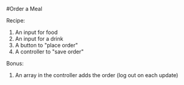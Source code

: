#Order a Meal

Recipe:
1. An input for food
2. An input for a drink
3. A button to "place order"
4. A controller to "save order"

Bonus:
1. An array in the controller adds the order (log out on each update)
